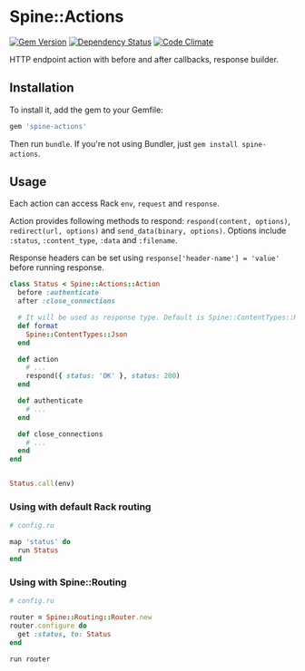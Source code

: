 # Spine::Actions

[![Gem Version](https://badge.fury.io/rb/spine-actions.svg)](http://badge.fury.io/rb/spine-actions)
[![Dependency Status](https://gemnasium.com/rspine/actions.svg)](https://gemnasium.com/rspine/actions)
[![Code Climate](https://codeclimate.com/github/rspine/actions/badges/gpa.svg)](https://codeclimate.com/github/rspine/actions)

HTTP endpoint action with before and after callbacks, response builder.

## Installation

To install it, add the gem to your Gemfile:

```ruby
gem 'spine-actions'
```

Then run `bundle`. If you're not using Bundler, just `gem install spine-actions`.

## Usage

Each action can access Rack `env`, `request` and `response`.

Action provides following methods to respond: `respond(content, options)`,
`redirect(url, options)` and `send_data(binary, options)`. Options include
`:status`, `:content_type`, `:data` and `:filename`.

Response headers can be set using `response['header-name'] = 'value'`
before running response.

```ruby
class Status < Spine::Actions::Action
  before :authenticate
  after :close_connections

  # It will be used as response type. Default is Spine::ContentTypes::Html
  def format
    Spine::ContentTypes::Json
  end

  def action
    # ...
    respond({ status: 'OK' }, status: 200)
  end

  def authenticate
    # ...
  end

  def close_connections
    # ...
  end
end


Status.call(env)
```

### Using with default Rack routing

```ruby
# config.ru

map 'status' do
  run Status
end
```

### Using with Spine::Routing

```ruby
# config.ru

router = Spine::Routing::Router.new
router.configure do
  get :status, to: Status
end

run router
```
